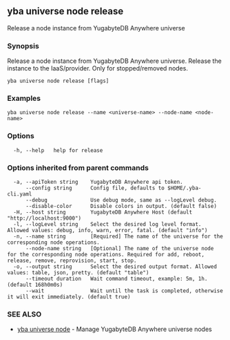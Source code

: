 ## yba universe node release

Release a node instance from YugabyteDB Anywhere universe

### Synopsis

Release a node instance from YugabyteDB Anywhere universe.
Release the instance to the IaaS/provider. Only for stopped/removed nodes.

```
yba universe node release [flags]
```

### Examples

```
yba universe node release --name <universe-name> --node-name <node-name>
```

### Options

```
  -h, --help   help for release
```

### Options inherited from parent commands

```
  -a, --apiToken string    YugabyteDB Anywhere api token.
      --config string      Config file, defaults to $HOME/.yba-cli.yaml
      --debug              Use debug mode, same as --logLevel debug.
      --disable-color      Disable colors in output. (default false)
  -H, --host string        YugabyteDB Anywhere Host (default "http://localhost:9000")
  -l, --logLevel string    Select the desired log level format. Allowed values: debug, info, warn, error, fatal. (default "info")
  -n, --name string        [Required] The name of the universe for the corresponding node operations.
      --node-name string   [Optional] The name of the universe node for the corresponding node operations. Required for add, reboot, release, remove, reprovision, start, stop.
  -o, --output string      Select the desired output format. Allowed values: table, json, pretty. (default "table")
      --timeout duration   Wait command timeout, example: 5m, 1h. (default 168h0m0s)
      --wait               Wait until the task is completed, otherwise it will exit immediately. (default true)
```

### SEE ALSO

* [yba universe node](yba_universe_node.md)	 - Manage YugabyteDB Anywhere universe nodes

